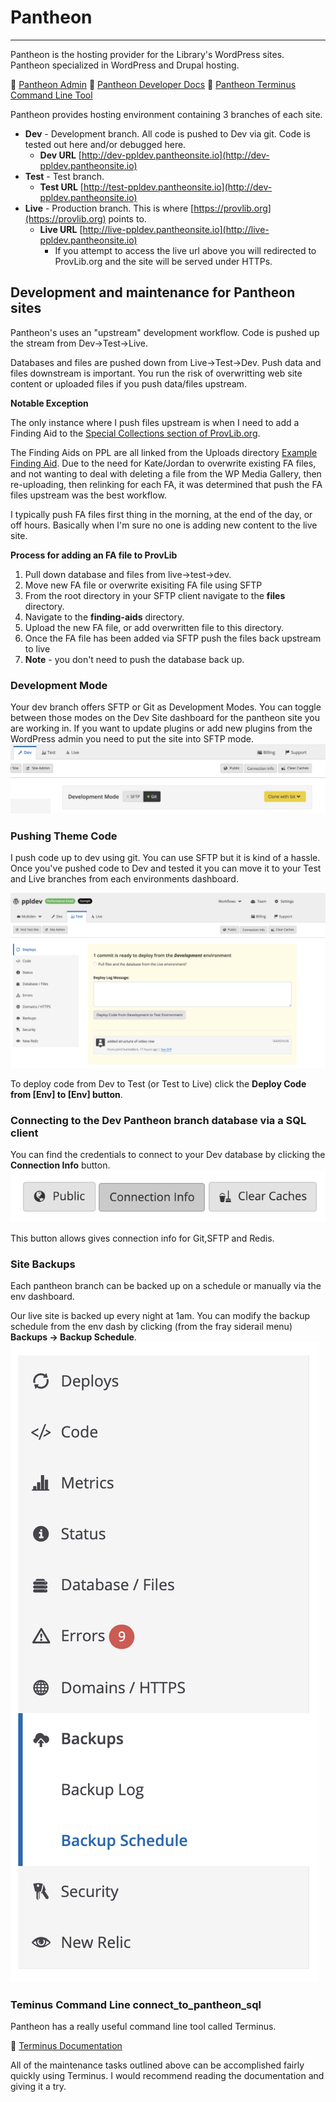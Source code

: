 # Pantheon
----

Pantheon is the hosting provider for the Library's WordPress sites. Pantheon specialized in WordPress and Drupal hosting.

:link: [Pantheon Admin](https://pantheon.io/)
:link: [Pantheon Developer Docs](https://pantheon.io/docs/develop/)
:link: [Pantheon Terminus Command Line Tool](https://pantheon.io/docs/terminus/)

Pantheon provides hosting environment containing 3 branches of each site.

* **Dev** - Development branch. All code is pushed to Dev via git. Code is tested out here and/or debugged here.
  - **Dev URL** [http://dev-ppldev.pantheonsite.io](http://dev-ppldev.pantheonsite.io)
* **Test** - Test branch.
  - **Test URL** [http://test-ppldev.pantheonsite.io](http://dev-ppldev.pantheonsite.io)
* **Live** - Production branch. This is where [https://provlib.org](https://provlib.org) points to.
  - **Live URL** [http://live-ppldev.pantheonsite.io](http://live-ppldev.pantheonsite.io)
    - If you attempt to access the live url above you will redirected to ProvLib.org and the site will be served under HTTPs.

## Development and maintenance for Pantheon sites

Pantheon's uses an "upstream" development workflow. Code is pushed up the stream from Dev->Test->Live.

Databases and files are pushed down from Live->Test->Dev. Push data and files downstream is important. You run the risk of overwritting web site content or uploaded files if you push data/files upstream.

**Notable Exception**

The only instance where I push files upstream is when I need to add a Finding Aid to the [Special Collections section of ProvLib.org](https://www.provlib.org/research-collections/historical-collections/).

The Finding Aids on PPL are all linked from the Uploads directory [Example Finding Aid](https://www.provlib.org/wp-content/uploads/finding-aids/004-02-03-FA.pdf). Due to the need for Kate/Jordan to overwrite existing FA files, and not wanting to deal with deleting a file from the WP Media Gallery, then re-uploading, then relinking for each FA, it was determined that push the FA files upstream was the best workflow.

I typically push FA files first thing in the morning, at the end of the day, or off hours. Basically when I'm sure no one is adding new content to the live site.

**Process for adding an FA file to ProvLib**

1. Pull down database and files from live->test->dev.
2. Move new FA file or overwrite exisiting FA file using SFTP
  1. From the root directory in your SFTP client navigate to the **files** directory.
  2. Navigate to the **finding-aids** directory.
  3. Upload the new FA file, or add overwritten file to this directory.
3. Once the FA file has been added via SFTP push the files back upstream to live
  1. **Note** - you don't need to push the database back up.

### Development Mode

Your dev branch offers SFTP or Git as Development Modes.  You can toggle between those modes on the Dev Site dashboard for the pantheon site you are working in. If you want to update plugins or add new plugins from the WordPress admin you need to put the site into SFTP mode.
![images/pantheon_dev_mode.png](images/pantheon_dev_mode.png)


### Pushing Theme Code

 I push code up to dev using git. You can use SFTP but it is kind of a hassle.  Once you've pushed code to Dev and tested it you can move it to your Test and Live branches from each environments dashboard.

 ![images/pantheon_code_deploy.png](images/pantheon_code_deploy.png)

 To deploy code from Dev to Test (or Test to Live) click the **Deploy Code from [Env] to [Env] button**.


### Connecting to the Dev Pantheon branch database via a SQL client

You can find the credentials to connect to your Dev database by clicking the **Connection Info** button. ![images/connect_to_pantheon_sql.png](images/connect_to_pantheon_sql.png)

This button allows gives connection info for Git,SFTP and Redis.

### Site Backups

Each pantheon branch can be backed up on a schedule or manually via the env dashboard.

Our live site is backed up every night at 1am. You can modify the backup schedule from the env dash by clicking (from the fray siderail menu) **Backups -> Backup Schedule**.
![images/pantheon_backups.png](images/pantheon_backups.png)

### Teminus Command Line connect_to_pantheon_sql

Pantheon has a really useful command line tool called Terminus.

:link: [Terminus Documentation](https://pantheon.io/docs/terminus/)

All of the maintenance tasks outlined above can be accomplished fairly quickly using Terminus. I would recommend reading the documentation and giving it a try.
